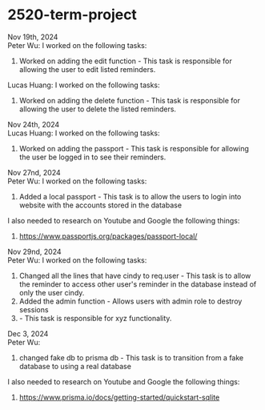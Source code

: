 # 2520-term-project

Nov 19th, 2024\
Peter Wu:
I worked on the following tasks:
1. <Insert Some Task Here>Worked on adding the edit function - This task is responsible for allowing the user to edit listed reminders.

Lucas Huang:
I worked on the following tasks:
1. <Delete reminder button>Worked on adding the delete function - This task is responsible for allowing the user to delete the listed reminders.



Nov 24th, 2024\
Lucas Huang:
I worked on the following tasks:
1. <Importing passport authentification>Worked on adding the passport - This task is responsible for allowing the user be logged in to see their reminders.
  


Nov 27nd, 2024\
Peter Wu:
I worked on the following tasks:
1. <Insert Some Task Here> Added a local passport - This task is to allow the users to login into website with the accounts stored in the database

I also needed to research on Youtube and Google the following things:
1. <Insert Video or Link to thing you needed to research> https://www.passportjs.org/packages/passport-local/

Nov 29nd, 2024\
Peter Wu:
I worked on the following tasks:
1. <Insert Some Task Here> Changed all the lines that have cindy to req.user - This task is to allow the reminder to access other user's reminder in the database instead of only the user cindy.
2. <Insert Some Task Here> Added the admin function - Allows users with admin role to destroy sessions
3. <Insert Some Task Here> - This task is responsible for xyz functionality.
  


Dec 3, 2024\
Peter Wu:
1. <Insert Some Task Here> changed fake db to prisma db - This task is to transition from a fake database to using a real database

I also needed to research on Youtube and Google the following things:
1. <Insert Video or Link to thing you needed to research> https://www.prisma.io/docs/getting-started/quickstart-sqlite



